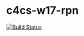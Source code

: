 # c4cs-w17-rpn

[![Build Status](https://travis-ci.org/SpelingErrer/c4cs-w17-rpn.svg?branch=master)](https://travis-ci.org/SpelingErrer/c4cs-w17-rpn)
